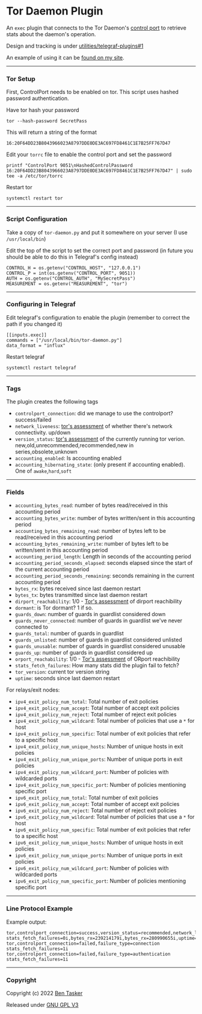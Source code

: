 # Tor Daemon Plugin

An `exec` plugin that connects to the Tor Daemon's [control port](https://github.com/torproject/torspec/blob/main/control-spec.txt) to retrieve stats about the daemon's operation.

Design and tracking is under [utilities/telegraf-plugins#1](https://projects.bentasker.co.uk/gils_projects/issue/utilities/telegraf-plugins/1.html)

An example of using it can be [found on my site](https://www.bentasker.co.uk/posts/documentation/general/monitoring-tor-daemon-with-telegraf.html).

----

### Tor Setup

First, ControlPort needs to be enabled on tor. This script uses hashed password authentication.

Have tor hash your password

    tor --hash-password SecretPass
    
This will return a string of the format

    16:20F64DD23B8043966023A8797DDE0DE3AC697FD8461C1E7B25FF767D47
    
Edit your `torrc` file to enable the control port and set the password

    printf "ControlPort 9051\nHashedControlPassword 16:20F64DD23B8043966023A8797DDE0DE3AC697FD8461C1E7B25FF767D47" | sudo tee -a /etc/tor/torrc

Restart tor

    systemctl restart tor
    
----

### Script Configuration

Take a copy of `tor-daemon.py` and put it somewhere on your server (I use `/usr/local/bin`)

Edit the top of the script to set the correct port and password (in future you should be able to do this in Telegraf's config instead)

    CONTROL_H = os.getenv("CONTROL_HOST", "127.0.0.1")
    CONTROL_P = int(os.getenv("CONTROL_PORT", 9051))
    AUTH = os.getenv("CONTROL_AUTH", "MySecretPass")
    MEASUREMENT = os.getenv("MEASUREMENT", "tor")

----

### Configuring in Telegraf
   
Edit telegraf's configuration to enable the plugin (remember to correct the path if you changed it)

    [[inputs.exec]]
    commands = ["/usr/local/bin/tor-daemon.py"]
    data_format = "influx"

Restart telegraf

    systemctl restart telegraf
    
----

### Tags

The plugin creates the following tags

- `controlport_connection`: did we manage to use the controlport? success/failed
- `network_liveness`: [tor's assessment](https://github.com/torproject/torspec/blob/main/control-spec.txt#L1127) of whether there's network connectivity. up/down
- `version_status`: [tor's assessment](https://github.com/torproject/torspec/blob/main/control-spec.txt#L988) of the currently running tor verion. new,old,unrecommended,recommended,new in series,obsolete,unknown
- `accounting_enabled`: Is accounting enabled
- `accounting_hibernating_state`: (only present if accounting enabled). One of `awake`,`hard`,`soft`


----

### Fields

- `accounting_bytes_read`: number of bytes read/received in this accounting period
- `accounting_bytes_write`: number of bytes written/sent in this accounting period
- `accounting_bytes_remaining_read`: number of bytes left to be read/received in this accounting period
- `accounting_bytes_remaining_write`: number of bytes left to be written/sent in this accounting period
- `accounting_period_length`: Length in seconds of the accounting period
- `accounting_period_seconds_elapsed`: seconds elapsed since the start of the current accounting period
- `accounting_period_seconds_remaining`: seconds remaining in the current accounting period
- `bytes_rx`: bytes received since last daemon restart
- `bytes_tx`: bytes transmitted since last daemon restart
- `dirport_reachability`: 1/0 - [Tor's assessment](https://github.com/torproject/torspec/blob/main/control-spec.txt#L972) of dirport reachibility
- `dormant`: is Tor dormant? 1 if so.
- `guards_down`: number of guards in guardlist considered down
- `guards_never_connected`: number of guards in guardlist we've never connected to
- `guards_total`: number of guards in guardlist
- `guards_unlisted`: number of guards in guardlist considered unlisted
- `guards_unusable`: number of guards in guardlist considered unusable
- `guards_up`: number of guards in guardlist considered up
- `orport_reachability`: 1/0 - [Tor's assessment](https://github.com/torproject/torspec/blob/main/control-spec.txt#L970) of ORport reachibility
- `stats_fetch_failures`: How many stats did the plugin fail to fetch?
- `tor_version`: current tor version string
- `uptime`: seconds since last daemon restart

For relays/exit nodes:

- `ipv4_exit_policy_num_total`: Total number of exit policies
- `ipv4_exit_policy_num_accept`: Total number of accept exit policies 
- `ipv4_exit_policy_num_reject`: Total number of reject exit policies 
- `ipv4_exit_policy_num_wildcard`: Total number of policies that use a `*` for host
- `ipv4_exit_policy_num_specific`: Total number of exit policies that refer to a specific host
- `ipv4_exit_policy_num_unique_hosts`: Number of unique hosts in exit policies
- `ipv4_exit_policy_num_unique_ports`: Number of unique ports in exit policies
- `ipv4_exit_policy_num_wildcard_port`: Number of policies with wildcarded ports
- `ipv4_exit_policy_num_specific_port`: Number of policies mentioning specific port
- `ipv6_exit_policy_num_total`: Total number of exit policies
- `ipv6_exit_policy_num_accept`: Total number of accept exit policies 
- `ipv6_exit_policy_num_reject`: Total number of reject exit policies 
- `ipv6_exit_policy_num_wildcard`: Total number of policies that use a `*` for host
- `ipv6_exit_policy_num_specific`: Total number of exit policies that refer to a specific host
- `ipv6_exit_policy_num_unique_hosts`: Number of unique hosts in exit policies
- `ipv6_exit_policy_num_unique_ports`: Number of unique ports in exit policies
- `ipv6_exit_policy_num_wildcard_port`: Number of policies with wildcarded ports
- `ipv6_exit_policy_num_specific_port`: Number of policies mentioning specific port


----

### Line Protocol Example

Example output:

```
tor,controlport_connection=success,version_status=recommended,network_liveness=up stats_fetch_failures=0i,bytes_rx=239214179i,bytes_rx=280990655i,uptime=35874i,tor_version="0.4.5.10",dormant=0i,orport_reachability=1i,dirport_reachability=1i,guards_never_connected=22i,guards_down=0i,guards_up=0i,guards_unlisted=0i,guards_unusable=0i,guards_total=22i
tor,controlport_connection=failed,failure_type=connection stats_fetch_failures=1i
tor,controlport_connection=failed,failure_type=authentication stats_fetch_failures=1i
```

----

### Copyright

Copyright (c) 2022 [Ben Tasker](https://www.bentasker.co.uk/)

Released under [GNU GPL V3](https://www.gnu.org/licenses/gpl-3.0.txt)

